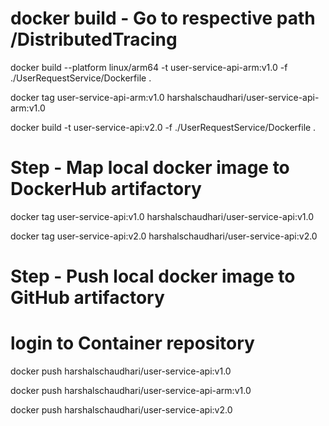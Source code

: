 ﻿# docker build - Go to respective path /DistributedTracing
docker build --platform linux/arm64 -t user-service-api-arm:v1.0 -f ./UserRequestService/Dockerfile .

docker tag user-service-api-arm:v1.0 harshalschaudhari/user-service-api-arm:v1.0

docker build -t user-service-api:v2.0 -f ./UserRequestService/Dockerfile .

# Step - Map local docker image to DockerHub artifactory
docker tag user-service-api:v1.0 harshalschaudhari/user-service-api:v1.0

docker tag user-service-api:v2.0 harshalschaudhari/user-service-api:v2.0

# Step - Push local docker image to GitHub artifactory
# login to Container repository
docker push harshalschaudhari/user-service-api:v1.0

docker push harshalschaudhari/user-service-api-arm:v1.0

docker push harshalschaudhari/user-service-api:v2.0